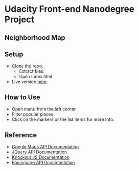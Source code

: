 # Udacity Front-end Nanodegree Project

## Neighborhood Map

## Setup

* Clone the repo.
  * Extract files.
  * Open index.html
* Live version [here](https://razvanstan.github.io/udacity-neighborhood-map/).

## How to Use

* Open menu from the left corner.
* Filter popular places
* Click on the markers or the list items for more info.

## Reference

* [Google Maps API Documentation](https://developers.google.com/maps/documentation/javascript/tutorial)
* [JQuery API Documentation](http://api.jquery.com/)
* [Knockout JS Documentation](http://knockoutjs.com/documentation/introduction.html)
* [Foursquare API Documentation](https://developer.foursquare.com/docs/)
